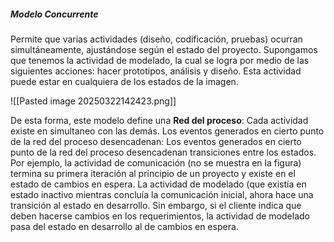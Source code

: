 ##### Modelo Concurrente
Permite que varias actividades (diseño, codificación, pruebas) ocurran simultáneamente, ajustándose según el estado del proyecto. 
Supongamos que tenemos la actividad de modelado, la cual se logra por medio de las siguientes acciones: hacer prototipos, análisis y diseño. Esta actividad puede estar en cualquiera de los estados de la imagen.

![[Pasted image 20250322142423.png]]

De esta forma, este modelo define una **Red del proceso**: Cada actividad existe en simultaneo con las demás. Los eventos generados en cierto punto de la red del proceso desencadenan: Los eventos generados en cierto punto de la red del proceso desencadenan transiciones entre los estados.
Por ejemplo, la actividad de comunicación (no se muestra en la figura) termina su primera iteración al principio de un proyecto y existe en el estado de cambios en espera. La actividad de modelado (que existía en estado inactivo mientras concluía la comunicación inicial, ahora hace una transición al estado en desarrollo. Sin embargo, si el cliente indica que deben hacerse cambios en los requerimientos, la actividad de modelado pasa del estado en desarrollo al de cambios en espera.

